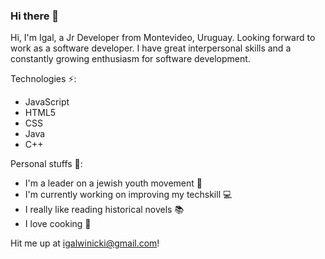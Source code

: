 ### Hi there 👋

Hi, I'm Igal, a Jr Developer from Montevideo, Uruguay. Looking forward to work as a software developer. I have great interpersonal skills and a constantly growing enthusiasm for software development. 

Technologies ⚡:
- JavaScript
- HTML5
- CSS
- Java
- C++

Personal stuffs 🤔:
- I'm a leader on a jewish youth movement 👯
- I'm currently working on improving my techskill 💻
- I really like reading historical novels 📚
- I love cooking 🥑

Hit me up at igalwinicki@gmail.com!
<!--
**igalwini/igalwini** is a ✨ _special_ ✨ repository because its `README.md` (this file) appears on your GitHub profile.

Here are some ideas to get you started:

- 🔭 I’m currently working on ...
- 🌱 I’m currently learning ...
- 👯 I’m looking to collaborate on ...
- 🤔 I’m looking for help with ...
- 💬 Ask me about ...
- 📫 How to reach me: ...
- 😄 Pronouns: ...
- ⚡ Fun fact: ...
-->
